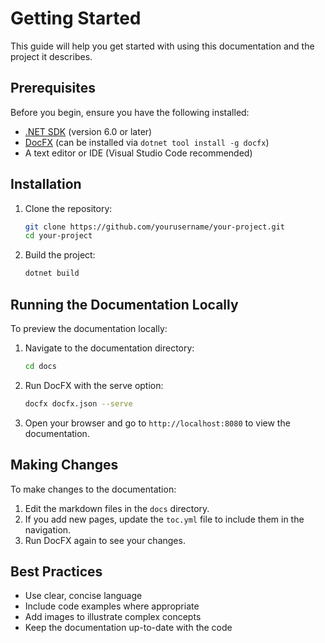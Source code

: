 # Getting Started

This guide will help you get started with using this documentation and the project it describes.

## Prerequisites

Before you begin, ensure you have the following installed:

- [.NET SDK](https://dotnet.microsoft.com/download) (version 6.0 or later)
- [DocFX](https://dotnet.github.io/docfx/tutorial/docfx_getting_started.html) (can be installed via `dotnet tool install -g docfx`)
- A text editor or IDE (Visual Studio Code recommended)

## Installation

1. Clone the repository:
   ```bash
   git clone https://github.com/yourusername/your-project.git
   cd your-project
   ```

2. Build the project:
   ```bash
   dotnet build
   ```

## Running the Documentation Locally

To preview the documentation locally:

1. Navigate to the documentation directory:
   ```bash
   cd docs
   ```

2. Run DocFX with the serve option:
   ```bash
   docfx docfx.json --serve
   ```

3. Open your browser and go to `http://localhost:8080` to view the documentation.

## Making Changes

To make changes to the documentation:

1. Edit the markdown files in the `docs` directory.
2. If you add new pages, update the `toc.yml` file to include them in the navigation.
3. Run DocFX again to see your changes.

## Best Practices

- Use clear, concise language
- Include code examples where appropriate
- Add images to illustrate complex concepts
- Keep the documentation up-to-date with the code
